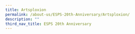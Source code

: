 ```yaml
---
title: Artsploxion
permalink: /about-us/ESPS-20th-Anniversary/Artsploxion/
description: ""
third_nav_title: ESPS 20th Anniversary
---
```

